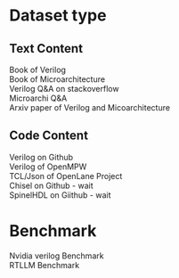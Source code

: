 # Dataset type  
## Text Content  
Book of Verilog  
Book of Microarchitecture  
Verilog Q&A on stackoverflow  
Microarchi Q&A  
Arxiv paper of Verilog and Micoarchitecture  
## Code Content
Verilog on Github  
Verilog of OpenMPW  
TCL/Json of OpenLane Project  
Chisel on Github - wait  
SpinelHDL on Giithub - wait  
# Benchmark  
Nvidia verilog Benchmark  
RTLLM Benchmark  